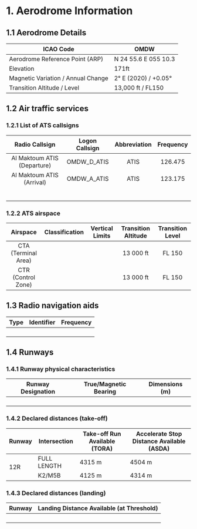 # 1. Aerodrome Information
## 1.1 Aerodrome Details
| ICAO Code                          |           OMDW       |
|------------------------------------|----------------------|
| Aerodrome Reference Point (ARP)    | N 24 55.6 E 055 10.3 |
| Elevation                          |       171ft          |
| Magnetic Variation / Annual Change | 2° E (2020) / +0.05° |
| Transition Altitude / Level        | 13,000 ft / FL150    |

## 1.2 Air traffic services
### 1.2.1 List of ATS callsigns
| Radio Callsign              | Logon Callsign   | Abbreviation   | Frequency   |
|:---------------------------:|:----------------:|:--------------:|:-----------:|
| Al Maktoum ATIS (Departure) |  OMDW_D_ATIS     |     ATIS       |    126.475  |
| Al Maktoum ATIS (Arrival)   | OMDW_A_ATIS      |     ATIS       |  123.175    |
|                             |                  |                |             |
|                             |                  |                |             |
|                             |                  |                |             |
|                             |                  |                |             |
|                             |                  |                |             |
|                             |                  |                |             |

### 1.2.2 ATS airspace
| Airspace                    | Classification   | Vertical Limits    | Transition Altitude   | Transition Level   |
|:---------------------------:|:----------------:|:------------------:|:---------------------:|:------------------:|
| CTA (Terminal Area)         |                  |                    | 13 000 ft             | FL 150             |
| CTR (Control Zone)          |                  |                    | 13 000 ft             | FL 150             |

## 1.3 Radio navigation aids
| Type            | Identifier   | Frequency   |
|:---------------:|:------------:|:-----------:|
|                 |              |             |
|                 |              |             |
|                 |              |             |
|                 |              |             |

## 1.4 Runways
### 1.4.1 Runway physical characteristics
| Runway Designation   | True/Magnetic Bearing     | Dimensions (m)   |
|:--------------------:|:-------------------------:|:----------------:|
|                      |                           |                  |
|                      |                           |                  |
|                      |                           |                  |
|                      |                           |                  |

### 1.4.2 Declared distances (take-off)
<table><thead>
  <tr>
    <th>Runway</th>
    <th>Intersection</th>
    <th>Take-off Run Available (TORA)</th>
    <th>Accelerate Stop Distance Available (ASDA)</th>
  </tr></thead>
<tbody>
  <tr>
    <td rowspan="5">12R</td>
    <td>FULL LENGTH</td>
    <td>4315 m</td>
    <td>4504 m</td>
  </tr>
  <tr>
    <td>K2/M5B</td>
    <td>4125 m</td>
    <td>4314 m</td>
  </tr>
</tbody></table>

### 1.4.3 Declared distances (landing)
| Runway | Landing Distance Available (at Threshold) |
|:------:|:-----------------------------------------:|
|        |                                           |
|        |                                           |
|        |                                           |
|        |                                           |
